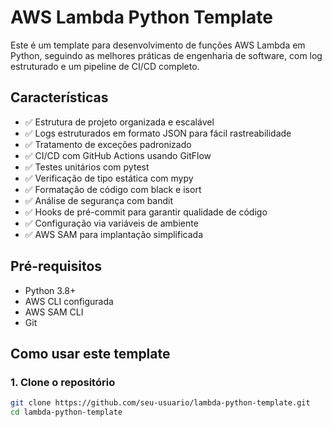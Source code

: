 # AWS Lambda Python Template

Este é um template para desenvolvimento de funções AWS Lambda em Python, seguindo as melhores práticas de engenharia de software, com log estruturado e um pipeline de CI/CD completo.

## Características

- ✅ Estrutura de projeto organizada e escalável
- ✅ Logs estruturados em formato JSON para fácil rastreabilidade
- ✅ Tratamento de exceções padronizado
- ✅ CI/CD com GitHub Actions usando GitFlow
- ✅ Testes unitários com pytest
- ✅ Verificação de tipo estática com mypy
- ✅ Formatação de código com black e isort
- ✅ Análise de segurança com bandit
- ✅ Hooks de pré-commit para garantir qualidade de código
- ✅ Configuração via variáveis de ambiente
- ✅ AWS SAM para implantação simplificada

## Pré-requisitos

- Python 3.8+
- AWS CLI configurada
- AWS SAM CLI
- Git

## Como usar este template

### 1. Clone o repositório

```bash
git clone https://github.com/seu-usuario/lambda-python-template.git
cd lambda-python-template
```

